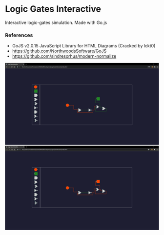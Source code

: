 # Logic Gates Interactive
Interactive logic-gates simulation. Made with Go.js

### References
- GoJS v2.0.15 JavaScript Library for HTML Diagrams (Cracked by lckt0)
- https://github.com/NorthwoodsSoftware/GoJS
- https://github.com/sindresorhus/modern-normalize

<img src="./assets/preview.gif"></img>
<img src="./assets/preview.png"></img>
